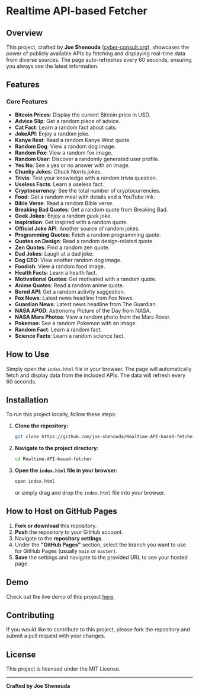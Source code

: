 # Realtime API-based Fetcher

## Overview

This project, crafted by **Joe Shenouda** ([cyber-consult.org](http://cyber-consult.org)), showcases the power of publicly available APIs by fetching and displaying real-time data from diverse sources. The page auto-refreshes every 60 seconds, ensuring you always see the latest information.

## Features

### Core Features
- **Bitcoin Prices**: Display the current Bitcoin price in USD.
- **Advice Slip**: Get a random piece of advice.
- **Cat Fact**: Learn a random fact about cats.
- **JokeAPI**: Enjoy a random joke.
- **Kanye Rest**: Read a random Kanye West quote.
- **Random Dog**: View a random dog image.
- **Random Fox**: View a random fox image.
- **Random User**: Discover a randomly generated user profile.
- **Yes No**: See a yes or no answer with an image.
- **Chucky Jokes**: Chuck Norris jokes.
- **Trivia**: Test your knowledge with a random trivia question.
- **Useless Facts**: Learn a useless fact.
- **Cryptocurrency**: See the total number of cryptocurrencies.
- **Food**: Get a random meal with details and a YouTube link.
- **Bible Verse**: Read a random Bible verse.
- **Breaking Bad Quotes**: Get a random quote from Breaking Bad.
- **Geek Jokes**: Enjoy a random geek joke.
- **Inspiration**: Get inspired with a random quote.
- **Official Joke API**: Another source of random jokes.
- **Programming Quotes**: Fetch a random programming quote.
- **Quotes on Design**: Read a random design-related quote.
- **Zen Quotes**: Find a random zen quote.
- **Dad Jokes**: Laugh at a dad joke.
- **Dog CEO**: View another random dog image.
- **Foodish**: View a random food image.
- **Health Facts**: Learn a health fact.
- **Motivational Quotes**: Get motivated with a random quote.
- **Anime Quotes**: Read a random anime quote.
- **Bored API**: Get a random activity suggestion.
- **Fox News**: Latest news headline from Fox News.
- **Guardian News**: Latest news headline from The Guardian.
- **NASA APOD**: Astronomy Picture of the Day from NASA.
- **NASA Mars Photos**: View a random photo from the Mars Rover.
- **Pokemon**: See a random Pokemon with an image.
- **Random Fact**: Learn a random fact.
- **Science Facts**: Learn a random science fact.

## How to Use

Simply open the `index.html` file in your browser. The page will automatically fetch and display data from the included APIs. The data will refresh every 60 seconds.

## Installation

To run this project locally, follow these steps:

1. **Clone the repository:**
    ```sh
    git clone https://github.com/joe-shenouda/Realtime-API-based-fetcher.git
    ```

2. **Navigate to the project directory:**
    ```sh
    cd Realtime-API-based-fetcher
    ```

3. **Open the `index.html` file in your browser:**
    ```sh
    open index.html
    ```
    or simply drag and drop the `index.html` file into your browser.

## How to Host on GitHub Pages

1. **Fork or download** this repository.
2. **Push** the repository to your GitHub account.
3. Navigate to the **repository settings**.
4. Under the **"GitHub Pages"** section, select the branch you want to use for GitHub Pages (usually `main` or `master`).
5. **Save** the settings and navigate to the provided URL to see your hosted page.

## Demo

Check out the live demo of this project [here](https://joe-shenouda.github.io/Realtime-API-based-fetcher/).

## Contributing

If you would like to contribute to this project, please fork the repository and submit a pull request with your changes.

## License

This project is licensed under the MIT License.

---

**Crafted by Joe Shenouda**

